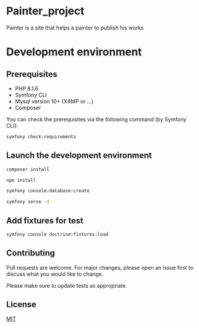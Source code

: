 # Painter_project

Painter is a site that helps a painter to publish his works

# Development environment

## Prerequisites

* PHP 8.1.6
* Symfony CLI
* Mysql version 10+ (XAMP or ...)
* Composer

You can check the prerequisites via the following command (by Symfony CLI):


```bash
symfony check:requirements
```

## Launch the development environment

```bash
composer install

npm install

symfony console:database:create

symfony serve -d
```

## Add fixtures for test
```bash
symfony console doctrine:fixtures:load 

```


## Contributing
Pull requests are welcome. For major changes, please open an issue first to discuss what you would like to change.

Please make sure to update tests as appropriate.

## License
[MIT](https://choosealicense.com/licenses/mit/)